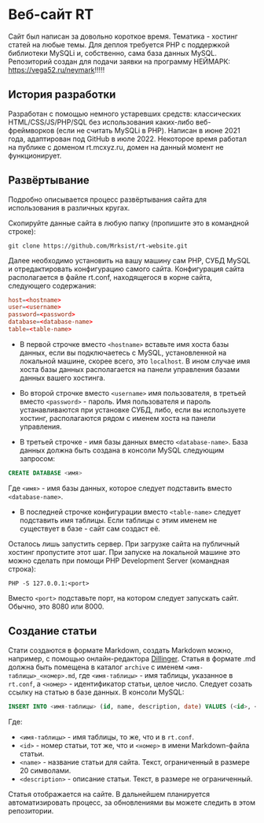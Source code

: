 # Веб-сайт RT
Сайт был написан за довольно короткое время. Тематика - хостинг статей на любые темы. Для деплоя требуется PHP с поддержкой библиотеки MySQLi и, собственно, сама база данных MySQL. Репозиторий создан для подачи заявки на программу НЕЙМАРК: https://vega52.ru/neymark!!!!!
## История разработки
Разработан с помощью немного устаревших средств: классических HTML/CSS/JS/PHP/SQL без использования каких-либо веб-фреймворков (если не считать MySQLi в PHP). Написан в июне 2021 года, адаптирован под GitHub в июле 2022. Некоторое время работал на публике с доменом rt.mcxyz.ru, домен на данный момент не функционирует.
## Развёртывание
Подробно описывается процесс развёртывания сайта для использования в различных кругах.

Скопируйте данные сайта в любую папку (пропишите это в командной строке):
```
git clone https://github.com/Mrksist/rt-website.git
```
Далее необходимо установить на вашу машину сам PHP, СУБД MySQL и отредактировать конфигурацию самого сайта. Конфигурация сайта располагается в файле rt.conf, находящегося в корне сайта, следующего содержания:
```conf
host=<hostname>
user=<username>
password=<password>
database=<database-name>
table=<table-name>
```
* В первой строчке вместо `<hostname>` вставьте имя хоста базы данных, если вы подключаетесь с MySQL, установленной на локальной машине, скорее всего, это `localhost`. В ином случае имя хоста базы данных располагается на панели управления базами данных вашего хостинга.

* Во второй строчке вместо `<username>` имя пользователя, в третьей вместо `<password>` - пароль. Имя пользователя и пароль устанавливаются при установке СУБД, либо, если вы используете хостинг, располагаются рядом с именем хоста на панели управления.

* В третьей строчке - имя базы данных вместо `<database-name>`. База данных должна быть создана в консоли MySQL следующим запросом:
```sql
CREATE DATABASE <имя>
```
Где `<имя>` - имя базы данных, которое следует подставить вместо `<database-name>`.

* В последней строчке конфигурации вместо `<table-name>` следует подставить имя таблицы. Если таблицы с этим именем не существует в базе - сайт сам создаст её.


Осталось лишь запустить сервер. При загрузке сайта на публичный хостинг пропустите этот шаг. При запуске на локальной машине это можно сделать при помощи PHP Development Server (командная строка):

```
PHP -S 127.0.0.1:<port>
```

Вместо `<port>` подставьте порт, на котором следует запускать сайт. Обычно, это 8080 или 8000.

## Создание статьи
Стати создаются в формате Markdown, создать Markdown можно, например, с помощью онлайн-редактора [Dillinger](https://dillinger.io/). Статья в формате .md должна быть помещена в каталог `archive` с именем `<имя-таблицы>_<номер>.md`, где `<имя-таблицы>` - имя таблицы, указанное в `rt.conf`, а `<номер>` - идентификатор статьи, целое число. Следует созать ссылку на статью в базе данных. В консоли MySQL:
```sql
INSERT INTO <имя-таблицы> (id, name, description, date) VALUES (<id>, <name>, <description>, NOW());
```
Где:
* `<имя-таблицы>` - имя таблицы, то же, что и в `rt.conf`.
* `<id>` - номер статьи, тот же, что и `<номер>` в имени Markdown-файла статьи.
* `<name>` - название статьи для сайта. Текст, ограниченный в размере 20 символами.
* `<description>` - описание статьи. Текст, в размере не ограниченный.

Статья отображается на сайте. В дальнейшем планируется автоматизировать процесс, за обновлениями вы можете следить в этом репозитории.
